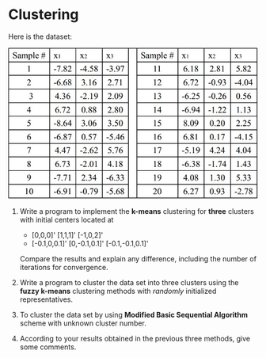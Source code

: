 Clustering
==========
Here is the dataset:

![dataset](https://raw.githubusercontent.com/timmy00274672/Clustering/master/img/dataset.jpg)

1. 
	Write a program to implement the **k-means** clustering for **three** clusters with initial centers located at 

	* [0,0,0]' [1,1,1]' [-1,0,2]'
	* [-0.1,0,0.1]' [0,-0.1,0.1]' [-0.1,-0.1,0.1]'

	Compare the results and explain any difference, including the number of iterations for convergence. 

2.
	Write a program to cluster the data set into three clusters using the **fuzzy k-means** clustering methods with *randomly* initialized representatives.

3.
	To cluster the data set by using **Modified Basic Sequential Algorithm** scheme with unknown cluster number.

4.
	According to your results obtained in the previous three methods, give some comments.